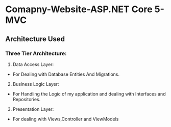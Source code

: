# Comapny-Website-ASP.NET Core 5-MVC

## Architecture Used
### Three Tier Architecture:
1. Data Access Layer:
  - For Dealing with Database Entities And Migrations.
2. Business Logic Layer:
  - For Handling the Logic of my application and dealing with Interfaces and Repositories.
3. Presentation Layer:
  - For dealing with Views,Controller and ViewModels 
